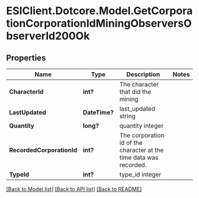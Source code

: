 # ESIClient.Dotcore.Model.GetCorporationCorporationIdMiningObserversObserverId200Ok
## Properties

Name | Type | Description | Notes
------------ | ------------- | ------------- | -------------
**CharacterId** | **int?** | The character that did the mining  | 
**LastUpdated** | **DateTime?** | last_updated string | 
**Quantity** | **long?** | quantity integer | 
**RecordedCorporationId** | **int?** | The corporation id of the character at the time data was recorded.  | 
**TypeId** | **int?** | type_id integer | 

[[Back to Model list]](../README.md#documentation-for-models) [[Back to API list]](../README.md#documentation-for-api-endpoints) [[Back to README]](../README.md)

